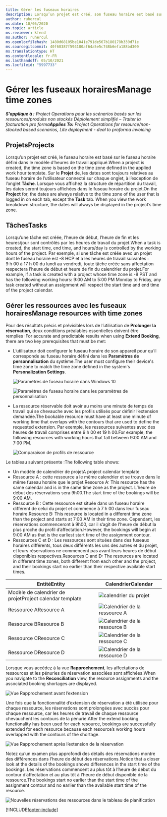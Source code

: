 ```yaml
---
title: Gérer les fuseaux horaires
description: Lorsqu’un projet est créé, son fuseau horaire est basé sur le fuseau horaire défini dans le modèle d’heures de travail appliqué.
author: ruhercul
ms.date: 10/05/2020
ms.topic: article
ms.reviewer: kfend
ms.author: ruhercul
ms.openlocfilehash: 1480d68105be1041e791de567b180178b330d71e
ms.sourcegitcommit: 40f68387f594180af64a5e5c748b6efa188bd300
ms.translationtype: HT
ms.contentlocale: fr-FR
ms.lasthandoff: 05/10/2021
ms.locfileid: "5997733"
---
```

# <a name="manage-time-zones"></a><span data-ttu-id="11d0f-103">Gérer les fuseaux horaires</span><span class="sxs-lookup"><span data-stu-id="11d0f-103">Manage time zones</span></span>

<span data-ttu-id="11d0f-104">_**S’applique à :** Project Operations pour les scénarios basés sur les ressources/produits non stockés Déploiement simplifié – Traiter la facturation pro forma_</span><span class="sxs-lookup"><span data-stu-id="11d0f-104">_**Applies To:** Project Operations for resource/non-stocked based scenarios, Lite deployment - deal to proforma invoicing_</span></span>


## <a name="projects"></a><span data-ttu-id="11d0f-105">Projets</span><span class="sxs-lookup"><span data-stu-id="11d0f-105">Projects</span></span>

<span data-ttu-id="11d0f-106">Lorsqu’un projet est créé, le fuseau horaire est basé sur le fuseau horaire défini dans le modèle d’heures de travail appliqué.</span><span class="sxs-lookup"><span data-stu-id="11d0f-106">When a project is created, the time zone is based on the time zone defined in the applied work hour template.</span></span> <span data-ttu-id="11d0f-107">Sur le **Projet** de, les dates sont toujours relatives au fuseau horaire de l’utilisateur connecté sur chaque onglet, à l’exception de l’onglet **Tâche**. Lorsque vous affichez la structure de répartition du travail, les dates seront toujours affichées dans le fuseau horaire du projet.</span><span class="sxs-lookup"><span data-stu-id="11d0f-107">On the **Project** for, the dates are always relative to the time zone of the user that is logged in on each tab, except the **Task** tab. When you view the work breakdown structure, the dates will always be displayed in the project’s time zone.</span></span>

## <a name="tasks"></a><span data-ttu-id="11d0f-108">Tâches</span><span class="sxs-lookup"><span data-stu-id="11d0f-108">Tasks</span></span>

<span data-ttu-id="11d0f-109">Lorsqu’une tâche est créée, l’heure de début, l’heure de fin et les heures/jour sont contrôlés par les heures de travail du projet.</span><span class="sxs-lookup"><span data-stu-id="11d0f-109">When a task is created, the start time, end time, and hours/day is controlled by the working hours of the project.</span></span> <span data-ttu-id="11d0f-110">Par exemple, si une tâche est créée avec un projet dont le fuseau horaire est -8 HCP et a les heures de travail suivantes : 9 h 00 à 17 h 00 du lundi au vendredi, toute tâche créée sans affectation respectera l’heure de début et heure de fin du calendrier du projet.</span><span class="sxs-lookup"><span data-stu-id="11d0f-110">For example, if a task is created with a project whose time zone is -8 PST and has the following working hours: 9:00 AM to 5:00 PM Monday to Friday, any task created without an assignment will respect the start time and end time of the project calendar.</span></span>

## <a name="manage-resources-with-time-zones"></a><span data-ttu-id="11d0f-111">Gérer les ressources avec les fuseaux horaires</span><span class="sxs-lookup"><span data-stu-id="11d0f-111">Manage resources with time zones</span></span>

<span data-ttu-id="11d0f-112">Pour des résultats précis et prévisibles lors de l’utilisation de **Prolonger la réservation**, deux conditions préalables essentielles doivent être remplies :</span><span class="sxs-lookup"><span data-stu-id="11d0f-112">For accurate and predictable results when using **Extend Booking**, there are two key prerequisites that must be met:</span></span>  

- <span data-ttu-id="11d0f-113">L’utilisateur doit configurer le fuseau horaire de son appareil pour qu’il corresponde au fuseau horaire défini dans les **Paramètres de personnalisation** du système.</span><span class="sxs-lookup"><span data-stu-id="11d0f-113">The user must configure their device's time zone to match the time zone defined in the system's **Personalization Settings**.</span></span>
 
  ![Paramètres de fuseau horaire dans Windows 10](media/reconcile-assignments-03.png)

  ![Paramètres de fuseau horaire dans les paramètres de personnalisation](media/reconcile-assignments-04.png)
 
- <span data-ttu-id="11d0f-116">La ressource réservable doit avoir au moins une minute de temps de travail qui se chevauche avec les profils utilisés pour définir l’extension demandée.</span><span class="sxs-lookup"><span data-stu-id="11d0f-116">The bookable resource must have at least one minute of working time that overlaps with the contours that are used to define the requested extension.</span></span> <span data-ttu-id="11d0f-117">Par exemple, les ressources suivantes avec des heures de travail comprises entre 9 h 00 et 19 h 00.</span><span class="sxs-lookup"><span data-stu-id="11d0f-117">For example, the following resources with working hours that fall between 9:00 AM and 7:00 PM.</span></span> 

  ![Comparaison de profils de ressource](media/reconcile-assignments-05.png)

<span data-ttu-id="11d0f-119">Le tableau suivant présente :</span><span class="sxs-lookup"><span data-stu-id="11d0f-119">The following table shows:</span></span>

- <span data-ttu-id="11d0f-120">Un modèle de calendrier de projet</span><span class="sxs-lookup"><span data-stu-id="11d0f-120">A project calendar template</span></span>
- <span data-ttu-id="11d0f-121">Ressource A : cette ressource a le même calendrier et se trouve dans le même fuseau horaire que le projet.</span><span class="sxs-lookup"><span data-stu-id="11d0f-121">Resource A: This resource has the same calendar and is in the same time zone as the project.</span></span> <span data-ttu-id="11d0f-122">L’heure de début des réservations sera 9h00.</span><span class="sxs-lookup"><span data-stu-id="11d0f-122">The start time of the bookings will be 9:00 AM.</span></span>
- <span data-ttu-id="11d0f-123">Ressource B : Cette ressource est située dans un fuseau horaire différent de celui du projet et commence à 7 h 00 dans leur fuseau horaire.</span><span class="sxs-lookup"><span data-stu-id="11d0f-123">Resource B: This resource is located in a different time zone than the project and starts at 7:00 AM in their time zone.</span></span> <span data-ttu-id="11d0f-124">Cependant, les réservations commenceront à 9h00, car il s’agit de l’heure de début la plus proche du profil d’affectation.</span><span class="sxs-lookup"><span data-stu-id="11d0f-124">However, the bookings will begin at 9:00 AM as that is the earliest start time of the assignment contour.</span></span>
- <span data-ttu-id="11d0f-125">Ressources C et D : Les ressources sont situées dans des fuseaux horaires différents, tous deux différents les uns des autres et du projet, et leurs réservations ne commencent pas avant leurs heures de début disponibles respectives.</span><span class="sxs-lookup"><span data-stu-id="11d0f-125">Resources C and D: The resources are located in different time zones, both different from each other and the project, and their bookings start no earlier than their respective available start times.</span></span>

|<span data-ttu-id="11d0f-126">Entité</span><span class="sxs-lookup"><span data-stu-id="11d0f-126">Entity</span></span>  |<span data-ttu-id="11d0f-127">Calendrier</span><span class="sxs-lookup"><span data-stu-id="11d0f-127">Calendar</span></span>  |
|-|-|
|<span data-ttu-id="11d0f-128">Modèle de calendrier de projet</span><span class="sxs-lookup"><span data-stu-id="11d0f-128">Project calendar template</span></span>   | ![calendrier du projet](media/reconcile-assignments-06.png) |
|<span data-ttu-id="11d0f-130">Ressource A</span><span class="sxs-lookup"><span data-stu-id="11d0f-130">Resource A</span></span>  | ![Calendrier de la ressource A](media/reconcile-assignments-06.png) |
|<span data-ttu-id="11d0f-132">Ressource B</span><span class="sxs-lookup"><span data-stu-id="11d0f-132">Resource B</span></span>  |  ![Calendrier de la ressource B](media/reconcile-assignments-07.png) |
|<span data-ttu-id="11d0f-134">Ressource C</span><span class="sxs-lookup"><span data-stu-id="11d0f-134">Resource C</span></span>  |  ![Calendrier de la ressource C](media/reconcile-assignments-08.png) |
|<span data-ttu-id="11d0f-136">Ressource D</span><span class="sxs-lookup"><span data-stu-id="11d0f-136">Resource D</span></span>  | ![Calendrier de la ressource D](media/reconcile-assignments-09.png)  |
 
<span data-ttu-id="11d0f-138">Lorsque vous accédez à la vue **Rapprochement**, les affectations de ressources et les pénuries de réservation associées sont affichées.</span><span class="sxs-lookup"><span data-stu-id="11d0f-138">When you navigate to the **Reconciliation** view, the resource assignments and the associated booking shortages are displayed.</span></span>

![Vue Rapprochement avant l’extension](media/reconcile-assignments-10.png)

<span data-ttu-id="11d0f-140">Une fois que la fonctionnalité d’extension de réservation a été utilisée pour chaque ressource, les réservations sont prolongées avec succès pour chaque ressource, car les heures de travail de chaque ressource chevauchent les contours de la pénurie.</span><span class="sxs-lookup"><span data-stu-id="11d0f-140">After the extend booking functionality has been used for each resource, bookings are successfully extended for each resource because each resource’s working hours overlapped with the contours of the shortage.</span></span>

![Vue Rapprochement après l’extension de la réservation](media/reconcile-assignments-11.png) 

<span data-ttu-id="11d0f-142">Notez qu’un examen plus approfondi des détails des réservations montre des différences dans l’heure de début des réservations.</span><span class="sxs-lookup"><span data-stu-id="11d0f-142">Notice that a closer look at the details of the bookings shows differences in the start time of the bookings.</span></span> <span data-ttu-id="11d0f-143">Les réservations commencent au plus tôt à l’heure de début du contour d’affectation et au plus tôt à l’heure de début disponible de la ressource.</span><span class="sxs-lookup"><span data-stu-id="11d0f-143">The bookings start no earlier than the start time of the assignment contour and no earlier than the available start time of the resource.</span></span>

![Nouvelles réservations des ressources dans le tableau de planification](media/reconcile-assignments-12.png)


[!INCLUDE[footer-include](../includes/footer-banner.md)]